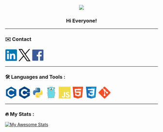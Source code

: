 <div id="header" align="center">
  <img src="https://media0.giphy.com/media/v1.Y2lkPTc5MGI3NjExOXc2ZnlxaGE2NGtsaXk0dzR6bXJ2a2RieDA1bHhiODZ0OXk0dnJieCZlcD12MV9pbnRlcm5hbF9naWZfYnlfaWQmY3Q9Zw/DHiqBbtjaB30s/giphy.gif" width="150"/>
  <h3>Hi Everyone!</h3>
</div>

---

### :envelope: Contact
<a href="https://www.linkedin.com/in/fairoze-fatema-2244a3274/"><img src="https://github.com/devicons/devicon/blob/master/icons/linkedin/linkedin-original.svg" title="LinkedIn" alt="LinkedIn" width="40" height="40"></a>
<a href="https://x.com/fairozefatema24"><img src="https://github.com/devicons/devicon/blob/master/icons/twitter/twitter-original.svg" title="Twitter" alt="Twitter" width="40" height="40"></a>
<a href="https://www.facebook.com/fairozefatema24"><img src="https://github.com/devicons/devicon/blob/master/icons/facebook/facebook-plain.svg" title="Facebook" alt="Facebook" width="40" height="40"></a>

---

### :hammer_and_wrench: Languages and Tools :
<div>
  <img src="https://github.com/devicons/devicon/blob/master/icons/c/c-plain.svg" title="c" alt="c" width="40" height="40">
  <img src="https://github.com/devicons/devicon/blob/master/icons/cplusplus/cplusplus-plain.svg" title="c++" alt="c++" width="40" height="40">
  <img src="https://github.com/devicons/devicon/blob/master/icons/python/python-original.svg" title="Python" alt="Python" width="40" height="40">
  <img src="https://github.com/devicons/devicon/blob/master/icons/go/go-original.svg" title="Go" alt="Go" width="40" height="40">
  <img src="https://github.com/devicons/devicon/blob/master/icons/javascript/javascript-plain.svg" title="JS" alt="JS" width="40" height="40">
  <img src="https://github.com/devicons/devicon/blob/master/icons/html5/html5-original.svg" title="HTML" alt="HTML" width="40" height="40">
  <img src="https://github.com/devicons/devicon/blob/master/icons/css3/css3-original.svg" title="CSS" alt="CSS" width="40" height="40">
  <img src="https://github.com/devicons/devicon/blob/master/icons/git/git-original.svg" title="Git" **alt="Git" width="40" height="40">
</div>

---

### :fire: My Stats :
[![My Awesome Stats](https://awesome-github-stats.azurewebsites.net/user-stats/fairozef?cardType=github&theme=tokyonight&preferLogin=false)](https://git.io/awesome-stats-card)
